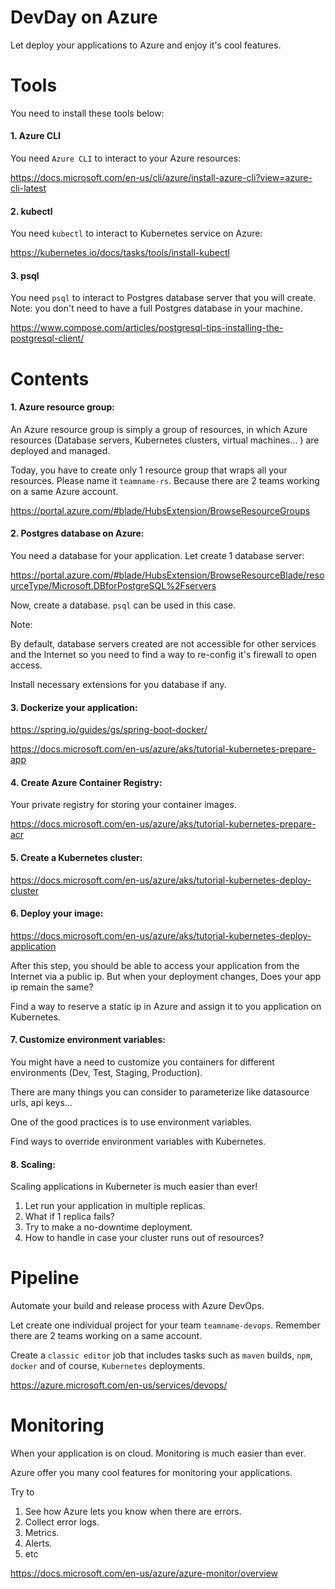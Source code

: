 # DevDay on Azure

Let deploy your applications to Azure and enjoy it's cool features.


# Tools

You need to install these tools below:

#### 1. Azure CLI

You need `Azure CLI` to interact to your Azure resources:

https://docs.microsoft.com/en-us/cli/azure/install-azure-cli?view=azure-cli-latest

#### 2. kubectl

You need `kubectl` to interact to Kubernetes service on Azure:

https://kubernetes.io/docs/tasks/tools/install-kubectl

#### 3. psql

You need `psql` to interact to Postgres database server that you will create. Note: you don't need to have a full Postgres database in your machine.

https://www.compose.com/articles/postgresql-tips-installing-the-postgresql-client/

# Contents

#### 1. Azure resource group:

An Azure resource group is simply a group of resources, in which Azure resources (Database servers, Kubernetes clusters, virtual machines... ) are deployed and managed.

Today, you have to create only 1 resource group that wraps all your resources. Please name it `teamname-rs`. Because there are 2 teams working on a same Azure account.

https://portal.azure.com/#blade/HubsExtension/BrowseResourceGroups

#### 2. Postgres database on Azure:

You need a database for your application. Let create 1 database server:

https://portal.azure.com/#blade/HubsExtension/BrowseResourceBlade/resourceType/Microsoft.DBforPostgreSQL%2Fservers

Now, create a database. `psql` can be used in this case.

Note:

By default, database servers created are not accessible for other services and the Internet so you need to find a way to re-config it's firewall to open access.

Install necessary extensions for you database if any.


#### 3. Dockerize your application:

https://spring.io/guides/gs/spring-boot-docker/

https://docs.microsoft.com/en-us/azure/aks/tutorial-kubernetes-prepare-app

#### 4. Create Azure Container Registry:

Your private registry for storing your container images.

https://docs.microsoft.com/en-us/azure/aks/tutorial-kubernetes-prepare-acr

#### 5. Create a Kubernetes cluster:

https://docs.microsoft.com/en-us/azure/aks/tutorial-kubernetes-deploy-cluster

#### 6. Deploy your image:

https://docs.microsoft.com/en-us/azure/aks/tutorial-kubernetes-deploy-application

After this step, you should be able to access your application from the Internet via a public ip. But when your deployment changes, Does your app ip remain the same? 

Find a way to reserve a static ip in Azure and assign it to you application on Kubernetes.

#### 7. Customize environment variables:

You might have a need to customize you containers for different environments (Dev, Test, Staging, Production).

There are many things you can consider to parameterize like datasource urls, api keys...

One of the good practices is to use environment variables.

Find ways to override environment variables with Kubernetes.

#### 8. Scaling:

Scaling applications in Kuberneter is much easier than ever!

1. Let run your application in multiple replicas.
2. What if 1 replica fails?
3. Try to make a no-downtime deployment.
4. How to handle in case your cluster runs out of resources?

# Pipeline

Automate your build and release process with Azure DevOps.

Let create one individual project for your team `teamname-devops`. Remember there are 2 teams working on a same account.

Create a `classic editor` job that includes tasks such as `maven` builds, `npm`, `docker` and of course, `Kubernetes` deployments.

https://azure.microsoft.com/en-us/services/devops/

# Monitoring

When your application is on cloud. Monitoring is much easier than ever.

Azure offer you many cool features for monitoring your applications.

Try to

1. See how Azure lets you know when there are errors.
2. Collect error logs.
3. Metrics.
4. Alerts.
5. etc

https://docs.microsoft.com/en-us/azure/azure-monitor/overview
